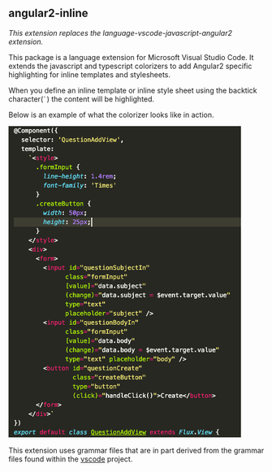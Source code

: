 ## angular2-inline

*This extension replaces the language-vscode-javascript-angular2 extension.*

This package is a language extension for Microsoft Visual Studio Code.  It extends the javascript and
typescript colorizers to add Angular2 specific highlighting for inline templates and stylesheets.

When you define an inline template or inline style sheet using the backtick character(`` ` ``) the
content will be highlighted.

Below is an example of what the colorizer looks like in action.

![Image of Example](images/example.png)

This extension uses grammar files that are in part derived from the grammar files found within
the [vscode](https://github.com/Microsoft/vscode) project.
